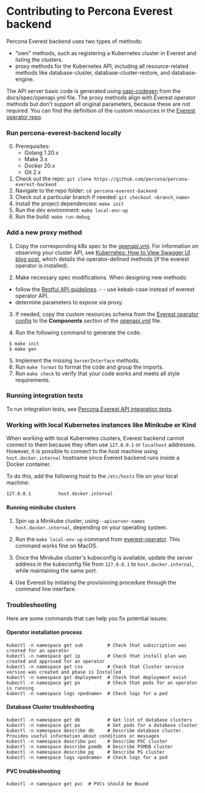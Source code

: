 # Contributing to Percona Everest backend

Percona Everest backend uses two types of methods:

- "own" methods, such as registering a Kubernetes cluster in Everest and listing the clusters.
-  proxy methods for the Kubernetes API, including all resource-related methods like database-cluster, database-cluster-restore, and database-engine.

The API server basic code is generated using [oapi-codegen](https://github.com/deepmap/oapi-codegen) from the docs/spec/openapi.yml file.
The proxy methods align with Everest operator methods but don't support all original parameters, because these are not required.
You can find the definition of the custom resources in the [Everest operator repo](https://github.com/percona/everest-operator/tree/main/config/crd/bases).

### Run percona-everest-backend locally
0. Prerequisites:
    - Golang 1.20.x
    - Make 3.x
    - Docker 20.x
    - Git 2.x
1. Check out the repo:
`git clone https://github.com/percona/percona-everest-backend`
2. Navigate to the repo folder:
`cd percona-everest-backend`
3. Check out a particular branch if needed:
`git checkout <branch_name>`
4. Install the project dependencies:
`make init`
5. Run the dev environment:
`make local-env-up`
6. Run the build: `make run-debug`

### Add a new proxy method
1. Copy the corresponding k8s spec to the [openapi.yml](./docs/spec/openapi.yml). For information on observing your cluster API, see [Kubernetes: How to View Swagger UI blog post](https://jonnylangefeld.com/blog/kubernetes-how-to-view-swagger-ui), which details the operator-defined methods (if the everest operator is installed).

2. Make necessary spec modifications. When designing new methods:

-  follow the [Restful API guidelines](https://opensource.zalando.com/restful-api-guidelines/). - - use kebab-case instead of everest operator API.
- determine parameters to expose via proxy.
3. If needed, copy the custom resources schema from the [Everest operator config](https://github.com/percona/dbaas-operator/tree/main/config/crd/bases) to the **Components** section of the [openapi.yml](./docs/spec/openapi.yml) file.

4. Run the following command to generate the code:
```
 $ make init
 $ make gen
```
5. Implement the missing `ServerInterface` methods.
6. Run `make format` to format the code and group the imports.
7. Run `make check` to verify that your code works and meets all style requirements.


### Running integration tests

To run integration tests, see [Percona Everest API integration tests](api-tests/README.md).

### Working with local Kubernetes instances like Minikube or Kind

When working with local Kubernetes clusters, Everest backend cannot connect to them because they often use `127.0.0.1` or `localhost` addresses. However, it is possible to connect to the host machine using `host.docker.internal` hostname since Everest backend runs inside a Docker container.

To do this, add the following host to the `/etc/hosts` file on your local machine:

```
127.0.0.1          host.docker.internal
```

#### Running minikube clusters
1. Spin up a Minikube cluster, using`--apiserver-names host.docker.internal`, depending on your operating system.

2. Run the `make local-env-up` command from [everest-operator](https://github.com/percona/everest-operator/blob/main/Makefile#L301). This command works fine on MacOS.

3. Once the Minikube cluster's kubeconfig is available, update the server address in the kubeconfig file from `127.0.0.1` to `host.docker.internal`, while maintaining the same port.


4. Use Everest by initiating the provisioning procedure through the command line interface.

### Troubleshooting

Here are some commands that can help you fix potential issues:
#### Operator installation process
```
kubectl -n namespace get sub         # Check that subscription was created for an operator
kubectl -n namespace get ip          # Check that install plan was created and approved for an operator
kubectl -n namespace get csv         # Check that Cluster service version was created and phase is Installed
kubectl -n namespace get deployment  # Check that deployment exist
kubectl -n namespace get po          # Check that pods for an operator is running
kubectl -n namespace logs <podname>  # Check logs for a pod
```
#### Database Cluster troubleshooting

```
kubectl -n namespace get db          # Get list of database clusters
kubectl -n namespace get po          # Get pods for a database cluster
kubectl -n namespace describe db     # Describe database cluster. Provides useful information about conditions or messages
kubectl -n namespace describe pxc    # Describe PXC cluster
kubectl -n namespace describe psmdb  # Describe PSMDB cluster
kubectl -n namespace describe pg     # Describe PG cluster
kubectl -n namespace logs <podname>  # Check logs for a pod
```

#### PVC troubleshooting
```
kubectl -n namespace get pvc  # PVCs should be Bound
```
